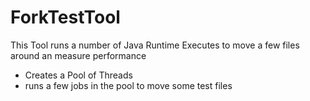 # ForkTestTool

This Tool runs a number of Java Runtime Executes to move a few files around an measure performance

- Creates a Pool of Threads
- runs a few jobs in the pool to move some test files
